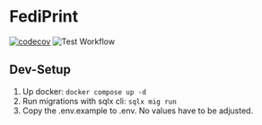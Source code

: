 # FediPrint

[![codecov](https://codecov.io/gh/mawoka-myblock/FediPrint/graph/badge.svg?token=O91R1E5H3N)](https://codecov.io/gh/mawoka-myblock/FediPrint)
![Test Workflow](https://github.com/mawoka-myblock/FediPrint/actions/workflows/run-tests.yaml/badge.svg)

## Dev-Setup

1. Up docker: `docker compose up -d`
2. Run migrations with sqlx cli: `sqlx mig run`
3. Copy the .env.example to .env. No values have to be adjusted.
